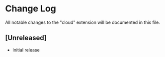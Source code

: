 # Change Log

All notable changes to the "cloud" extension will be documented in this file.

## [Unreleased]

- Initial release
